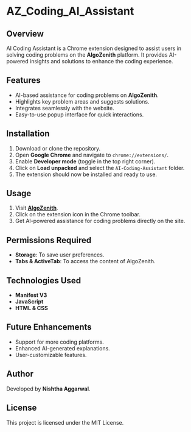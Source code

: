 # AZ_Coding_AI_Assistant


## Overview
AI Coding Assistant is a Chrome extension designed to assist users in solving coding problems on the **AlgoZenith** platform. It provides AI-powered insights and solutions to enhance the coding experience.

## Features
- AI-based assistance for coding problems on **AlgoZenith**.
- Highlights key problem areas and suggests solutions.
- Integrates seamlessly with the website.
- Easy-to-use popup interface for quick interactions.

## Installation
1. Download or clone the repository.
2. Open **Google Chrome** and navigate to `chrome://extensions/`.
3. Enable **Developer mode** (toggle in the top right corner).
4. Click on **Load unpacked** and select the `AI-Coding-Assistant` folder.
5. The extension should now be installed and ready to use.

## Usage
1. Visit **[AlgoZenith](https://www.algozenith.com/)**.
2. Click on the extension icon in the Chrome toolbar.
3. Get AI-powered assistance for coding problems directly on the site.

## Permissions Required
- **Storage**: To save user preferences.
- **Tabs & ActiveTab**: To access the content of AlgoZenith.

## Technologies Used
- **Manifest V3**
- **JavaScript**
- **HTML & CSS**

## Future Enhancements
- Support for more coding platforms.
- Enhanced AI-generated explanations.
- User-customizable features.

## Author
Developed by **Nishtha Aggarwal**.

## License
This project is licensed under the MIT License.


